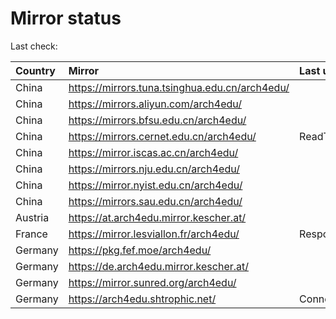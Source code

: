 <script src="./time.js"></script>
# Mirror status
Last check: <script type="text/javascript">localize(1754205926.0627058);</script>

|Country|Mirror|Last update|
|:------|:-----|:----------|
|China|https://mirrors.tuna.tsinghua.edu.cn/arch4edu/|<script type="text/javascript">localize(1754160498);</script>|
|China|https://mirrors.aliyun.com/arch4edu/|<script type="text/javascript">localize(1754160498);</script>|
|China|https://mirrors.bfsu.edu.cn/arch4edu/|<script type="text/javascript">localize(1754160498);</script>|
|China|https://mirrors.cernet.edu.cn/arch4edu/|ReadTimeout|
|China|https://mirror.iscas.ac.cn/arch4edu/|<script type="text/javascript">localize(1754160498);</script>|
|China|https://mirrors.nju.edu.cn/arch4edu/|<script type="text/javascript">localize(1754160498);</script>|
|China|https://mirror.nyist.edu.cn/arch4edu/|<script type="text/javascript">localize(1754160498);</script>|
|China|https://mirrors.sau.edu.cn/arch4edu/|<script type="text/javascript">localize(1754074315);</script>|
|Austria|https://at.arch4edu.mirror.kescher.at/|<script type="text/javascript">localize(1754160498);</script>|
|France|https://mirror.lesviallon.fr/arch4edu/|Response 502|
|Germany|https://pkg.fef.moe/arch4edu/|<script type="text/javascript">localize(1754160498);</script>|
|Germany|https://de.arch4edu.mirror.kescher.at/|<script type="text/javascript">localize(1754160498);</script>|
|Germany|https://mirror.sunred.org/arch4edu/|<script type="text/javascript">localize(1754160498);</script>|
|Germany|https://arch4edu.shtrophic.net/|ConnectionError|

<script src="./tablefilter/tablefilter.js"></script>
<script src="./table.js"></script>